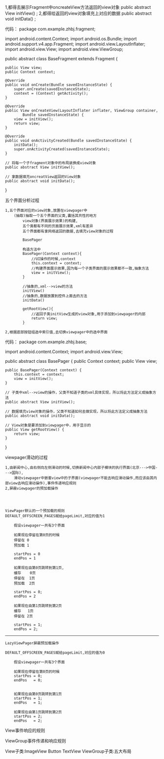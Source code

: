 1,都得去展示Fragment中oncreateView方法返回的view对象
	public abstract View initView() ;
2,都得给返回的view对象填充上对应的数据
	public abstract void initData() ;

代码：
package com.example.zhbj.fragment;

import android.content.Context;
import android.os.Bundle;
import android.support.v4.app.Fragment;
import android.view.LayoutInflater;
import android.view.View;
import android.view.ViewGroup;

public abstract class BaseFragment extends Fragment {

	public View view;
	public Context context;

	@Override
	public void onCreate(Bundle savedInstanceState) {
		super.onCreate(savedInstanceState);
		context = (Context) getActivity();
	}

	@Override
	public View onCreateView(LayoutInflater inflater, ViewGroup container,
			Bundle savedInstanceState) {
		view = initView();
		return view;
	}

	@Override
	public void onActivityCreated(Bundle savedInstanceState) {
		initData();
		super.onActivityCreated(savedInstanceState);
	}

	// 将每一个子fragment对象中的布局装换成view对象
	public abstract View initView();

	// 拿数据填充oncreatView返回的View对象
	public abstract void initData();
}





五个界面分析过程

	1,五个界面对应的view对象,放置在viewpager中
		(抽取)抽取一个五个界面的父类,囊括其共性的地方
			view对象(界面展示效果)的构建,
			五个类都有不同的页面展示效果,xml有差异
			五个界面都有拿网络返回的数据,去填充view对象的过程

			BasePager

			构造方法中
			BasePager(Context context){
				//UI操作的时候,context
				this.context = context;
				//构建界面展示效果,因为每一个子类界面的展示效果都不一致,抽象方法
				view = initView();
			}

			//抽象的,xml-->view的方法
			initView()
			//抽象的,数据放置到控件上面去的方法
			initData()

			getRootView(){
				//返回子类initView生成的view对象,用于添加到viewpager的内部
				return view;
			}

	2,根据底部按钮组选中索引值,去切换viewpager中的选中界面

代码：
package com.example.zhbj.base;

import android.content.Context;
import android.view.View;

public abstract class BasePager {
	public Context context;
	public View view;

	public BasePager(Context context) {
		this.context = context;
		view = initView();
	}

	// 子类中xml-->view的操作，父类不知道子类的xml具体实现，所以将此方法定义成抽象方法
	public abstract View initView();

	// 数据填充view对象的操作，父类不知道如何去做实现，所以将此方法定义成抽象方法
	public abstract void initData();

	// View对象是要添加到viewpager中，用于显示的
	public View getRootView() {
		return view;
	}
}





viewpager滑动的过程

	1,由新闻中心,由右侧向左侧滑动的时候,切换新闻中心内部子模块的执行界面(北京--->中国--->国际),
		滑动viewpager中嵌套view中的子界面(viewpager不能去响应滑动操作,而应该由其内部view去响应滑动操作),事件传递响应规则
	2,屏蔽viewpager的预加载操作
	



	ViewPager默认的一个预加载的规则
	DEFAULT_OFFSCREEN_PAGES赋给pageLimit,对应的值为1

		假设viewpager一共有3个界面

		如果现在停留在第0页的时候
		停留在 0
		预加载 1

		startPos = 0
		endPos = 1

		如果现在由第0页跳转到第1页,
		缓存    0页
		停留在  1页
		预加载  2页

		startPos = 0;
		endPos = 2

		如果现在由第1页跳转到第2页
		缓存   1页
		停留在 2页

		startPos = 1;
		endPos = 2;
-----------------------------------------------------------------
	LazyViewPager屏蔽预加载操作

	DEFAULT_OFFSCREEN_PAGES赋给pageLimit,对应的值为0

		假设viewpager一共有3个界面

		如果现在停留在第0页的时候
		startPos = 0;
		endPos   = 0;


		如果现在由第0页跳转到第1页
		startPos = 1;
		endPos   = 1;

		如果现在由第1页跳转到第2页
		startPos = 2;
		endPos   = 2;

View事件响应的规则

ViewGroup事件传递和响应规则

View子类:ImageView Button TextView
ViewGroup子类:五大布局
	

